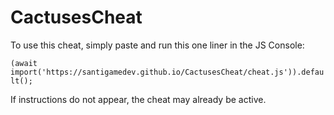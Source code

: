 # CactusesCheat

To use this cheat, simply paste and run this one liner in the JS Console:

`(await import('https://santigamedev.github.io/CactusesCheat/cheat.js')).default();`

If instructions do not appear, the cheat may already be active.

